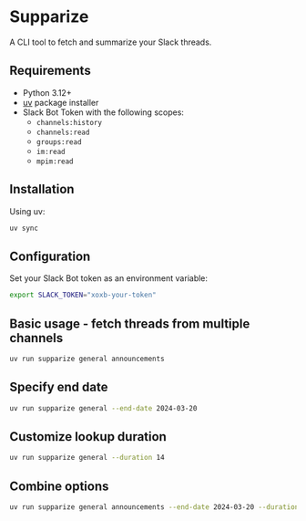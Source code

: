 # Supparize

A CLI tool to fetch and summarize your Slack threads.

## Requirements

- Python 3.12+
- [uv](https://github.com/astral-sh/uv) package installer
- Slack Bot Token with the following scopes:
  - `channels:history`
  - `channels:read`
  - `groups:read`
  - `im:read`
  - `mpim:read`

## Installation

Using uv:

```sh
uv sync
```


## Configuration

Set your Slack Bot token as an environment variable:

```bash
export SLACK_TOKEN="xoxb-your-token"
```

## Basic usage - fetch threads from multiple channels

```bash
uv run supparize general announcements
```

## Specify end date

```bash
uv run supparize general --end-date 2024-03-20
```

## Customize lookup duration

```bash
uv run supparize general --duration 14
```

## Combine options

```bash
uv run supparize general announcements --end-date 2024-03-20 --duration 14
```
